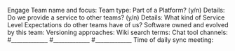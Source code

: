 Engage
Team name and focus:
Team type:
Part of a Platform? (y/n) Details:
Do we provide a service to other teams? (y/n) Details:
What kind of Service Level Expectations do other teams have of us?
Software owned and evolved by this team:
Versioning approaches:
Wiki search terms:
Chat tool channels: #_____________ #_____________ #_____________
Time of daily sync meeting:
